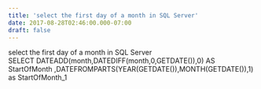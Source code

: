 ```yaml
---
title: 'select the first day of a month in SQL Server'
date: 2017-08-28T02:46:00.000-07:00
draft: false
---
```


select the first day of a month in SQL Server  
SELECT DATEADD(month,DATEDIFF(month,0,GETDATE()),0) AS StartOfMonth ,DATEFROMPARTS(YEAR(GETDATE()),MONTH(GETDATE()),1) as StartOfMonth_1